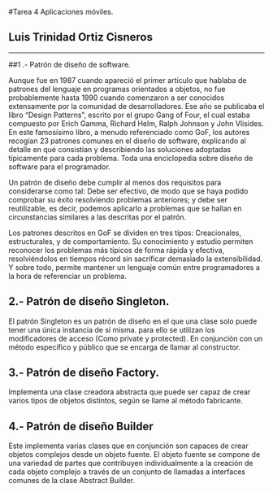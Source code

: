 #Tarea 4 Aplicaciones móviles.

## Luis Trinidad Ortiz Cisneros

---
##1 .- Patrón de diseño de software.

Aunque fue en 1987 cuando apareció el primer artículo que hablaba de patrones del lenguaje en programas orientados a objetos, no fue probablemente hasta 1990 cuando comenzaron a ser conocidos extensamente por la comunidad de desarrolladores. Ese año se publicaba el libro “Design Patterns”, escrito por el grupo Gang of Four, el cual estaba compuesto por Erich Gamma, Richard Helm, Ralph Johnson y John Vlisides. En este famosísimo libro, a menudo referenciado como GoF, los autores recogían 23 patrones comunes en el diseño de software, explicando al detalle en qué consistían y describiendo las soluciones adoptadas típicamente para cada problema. Toda una enciclopedia sobre diseño de software para el programador.

Un patrón de diseño debe cumplir al menos dos requisitos para considerarse como tal: Debe ser efectivo, de modo que se haya podido comprobar su éxito resolviendo problemas anteriores; y debe ser reutilizable, es decir, podemos aplicarlo a problemas que se hallan en circunstancias similares a las descritas por el patrón.

Los patrones descritos en GoF se dividen en tres tipos: Creacionales, estructurales, y de comportamiento. Su conocimiento y estudio permiten reconocer los problemas más típicos de forma rápida y efectiva, resolviéndolos en tiempos récord sin sacrificar demasiado la extensibilidad. Y sobre todo, permite mantener un lenguaje común entre programadores a la hora de referenciar un problema.

## 2.- Patrón de diseño Singleton.

El patrón Singleton es un patrón de diseño en el que una clase solo puede tener una única instancia de sí misma. para ello se utilizan los modificadores de acceso (Como private y protected). En conjunción con un método específico y público que se encarga de llamar al constructor. 

## 3.- Patrón de diseño Factory. 

Implementa una clase creadora abstracta que puede ser capaz de crear varios tipos de objetos distintos, según se llame al método fabricante. 

## 4.- Patrón de diseño Builder

Este implementa varias clases que en conjunción son capaces de crear objetos complejos desde un objeto fuente. El objeto fuente se compone de una variedad de partes que contribuyen individualmente a la creación de cada objeto complejo a través de un conjunto de llamadas a interfaces comunes de la clase Abstract Builder.
